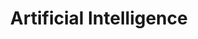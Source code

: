 ---
title: Artificial Intelligence
description: My blogs
# image: img/cloud.jpg

# Badge style
style:
    background: "#00B42A"
    color: "#fff"
---